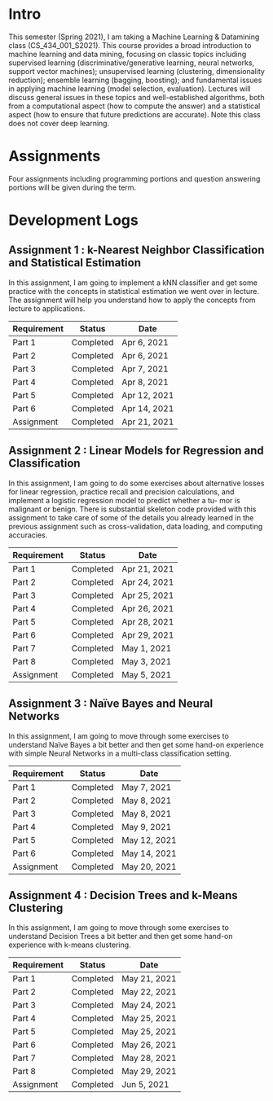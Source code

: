 # Intro
This semester (Spring 2021), I am taking a Machine Learning & Datamining class (CS_434_001_S2021). 
This course provides a broad introduction to machine learning and data mining, focusing on classic topics including supervised learning (discriminative/generative learning, neural networks, support vector machines); unsupervised learning (clustering, dimensionality reduction); ensemble learning (bagging, boosting); and fundamental issues in applying machine learning (model selection, evaluation). Lectures will discuss general issues in these topics and well-established algorithms, both from a computational aspect (how to compute the answer) and a statistical aspect (how to ensure that future predictions are accurate). Note this class does not cover deep learning. 

# Assignments
Four assignments including programming portions and question answering portions will be given during the term. 

# Development Logs

## Assignment 1 : k-Nearest Neighbor Classification and Statistical Estimation

In this assignment, I am going to implement a kNN classifier and get some practice with
the concepts in statistical estimation we went over in lecture. The assignment will help you understand how to apply
the concepts from lecture to applications.

| Requirement   | Status        | Date       |
| ------------- | ------------- | -----------|
| Part 1        | Completed     | Apr 6, 2021 |
| Part 2        | Completed     | Apr 6, 2021 |
| Part 3        | Completed     | Apr 7, 2021 |
| Part 4        | Completed     | Apr 8, 2021 |
| Part 5        | Completed     | Apr 12, 2021 |
| Part 6        | Completed     | Apr 14, 2021 |
| Assignment    | Completed     | Apr 21, 2021 |


## Assignment 2 : Linear Models for Regression and Classification

In this assignment, I am going to do some exercises about alternative losses for linear
regression, practice recall and precision calculations, and implement a logistic regression model to predict whether a tu-
mor is malignant or benign. There is substantial skeleton code provided with this assignment to take care of some of the
details you already learned in the previous assignment such as cross-validation, data loading, and computing accuracies.

| Requirement   | Status        | Date       |
| ------------- | ------------- | -----------|
| Part 1        | Completed     | Apr 21, 2021 |
| Part 2        | Completed        | Apr 24, 2021 |
| Part 3        | Completed        | Apr 25, 2021 |
| Part 4        | Completed        | Apr 26, 2021 |
| Part 5        | Completed        | Apr 28, 2021 |
| Part 6        | Completed        | Apr 29, 2021 |
| Part 7        | Completed        | May 1, 2021 |
| Part 8        | Completed        | May 3, 2021 |
| Assignment    | Completed     | May 5, 2021 |

## Assignment 3 : Naïve Bayes and Neural Networks

In this assignment, I am going to move through some exercises to understand Naïve Bayes a bit
better and then get some hand-on experience with simple Neural Networks in a multi-class classification setting.

| Requirement   | Status        | Date       |
| ------------- | ------------- | -----------|
| Part 1        | Completed     | May 7, 2021 |
| Part 2        | Completed     | May 8, 2021 |
| Part 3        | Completed     | May 8, 2021 |
| Part 4        | Completed     | May 9, 2021|
| Part 5        | Completed     | May 12, 2021 |
| Part 6        | Completed     | May 14, 2021 |
| Assignment    | Completed     | May 20, 2021 |

## Assignment 4 : Decision Trees and k-Means Clustering

In this assignment, I am going to move through some exercises to understand Decision Trees a bit
better and then get some hand-on experience with k-means clustering.

| Requirement   | Status        | Date       |
| ------------- | ------------- | -----------|
| Part 1        | Completed     | May 21, 2021 |
| Part 2        | Completed     | May 22, 2021 |
| Part 3        | Completed     | May 24, 2021 |
| Part 4        | Completed     | May 25, 2021|
| Part 5        | Completed     | May 25, 2021 |
| Part 6        | Completed     | May 26, 2021 |
| Part 7        | Completed     | May 28, 2021 |
| Part 8        | Completed     | May 29, 2021 |
| Assignment    | Completed     | Jun 5, 2021 |
